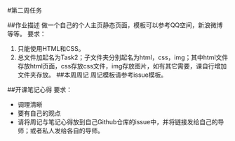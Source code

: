 #第二周任务

##作业描述
做一个自己的个人主页静态页面，模板可以参考QQ空间，新浪微博等等。
要求：
1. 只能使用HTML和CSS。
2. 总文件加起名为Task2；子文件夹分别起名为html，css，img；其中html文件存放html页面，css存放css文件，img存放图片，如有其它需要，课自行增加文件夹存放。
##本周周记
周记模板请参考issue模板。

##开课笔记心得
要求：
- 调理清晰
- 要有自己的观点
- 请将周记与笔记心得放到自己Github仓库的issue中，并将链接发给自己的导师；或者私人发给各自的导师。